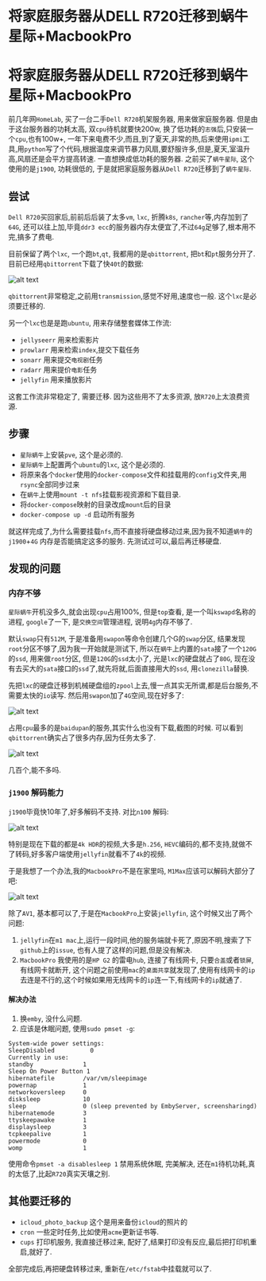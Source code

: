 # 将家庭服务器从DELL R720迁移到蜗牛星际+MacbookPro


# 将家庭服务器从DELL R720迁移到蜗牛星际+MacbookPro

前几年网`HomeLab`, 买了一台二手`Dell R720`机架服务器, 用来做家庭服务器. 但是由于这台服务器的功耗太高, 双`cpu`待机就要快200w, 换了低功耗的`志强`后,只安装一个`cpu`,也有100w+, 一年下来电费不少,而且,到了夏天,非常的热,后来使用`ipmi`工具,用`python`写了个代码,根据温度来调节暴力风扇,要舒服许多,但是,夏天,室温升高,风扇还是会平方提高转速. 一直想换成低功耗的服务器. 之前买了`蜗牛星际`, 这个使用的是`j1900`, 功耗很低的, 于是就把家庭服务器从`Dell R720`迁移到了`蜗牛星际`.

## 尝试

`Dell R720`买回家后,前前后后装了太多`vm`, `lxc`, 折腾`k8s`, `rancher`等,内存加到了`64G`, 还可以往上加,毕竟`ddr3 ecc`的服务器内存太便宜了,不过`64g`足够了,根本用不完,搞多了费电.

目前保留了两个`lxc`, 一个跑`bt`,`qt`, 我都用的是`qbittorrent`, 把`bt`和`pt`服务分开了.
目前已经用`qbittorrent`下载了快`40t`的数据:

![alt text](qbittorrent-statistics-1.png)

`qbittorrent`非常稳定,之前用`transmission`,感觉不好用,速度也一般. 这个`lxc`是必须要迁移的.

另一个`lxc`也是是跑`ubuntu`, 用来存储整套媒体工作流:

- `jellyseerr` 用来检索影片
- `prowlarr` 用来检索`index`,提交下载任务
- `sonarr` 用来提交`电视剧`任务
- `radarr` 用来提价`电影`任务
- `jellyfin` 用来播放影片

这套工作流非常稳定了, 需要迁移. 因为这些用不了太多资源, 放`R720`上太浪费资源. 

## 步骤

- `星际蜗牛`上安装`pve`, 这个是必须的. 
- `星际蜗牛`上配置两个`ubuntu`的`lxc`, 这个是必须的.
- 将原来各个`docker`使用的`docker-compose`文件和挂载用的`config`文件夹,用`rsync`全部同步过来
- 在`蜗牛`上使用`mount -t nfs`挂载影视资源和下载目录. 
- 将`docker-compose`映射的目录改成`mount`后的目录
- `docker-compose up -d` 启动所有服务

就这样完成了,为什么需要挂载`nfs`,而不直接将硬盘移动过来,因为我不知道`蜗牛`的`j1900`+`4G` 内存是否能搞定这多的服务. 先测试过可以,最后再迁移硬盘.

## 发现的问题

### 内存不够

`星际蜗牛`开机没多久,就会出现`cpu`占用100%, 但是`top`查看, 是一个叫`kswapd`名称的进程, `google`了一下, 是`交换空间`管理进程, 说明`4g`内存不够了. 

默认`swap`只有`512M`, 于是准备用`swapon`等命令创建几个G的`swap`分区, 结果发现`root`分区不够了,因为我一开始就是测试下, 所以在`蜗牛`上内置的`sata`接了一个`120G`的`ssd`, 用来做`root`分区, 但是`120G`的`ssd`太小了, 光是`lxc`的硬盘就占了`80G`, 现在没有去买大的`sata`接口的`ssd`了,就先将就,后面直接用大的`ssd`, 用`clonezilla`替换. 

先把`lxc`的硬盘迁移到机械硬盘组的`zpool`上去,慢一点其实无所谓,都是后台服务,不需要太快的`io`读写. 然后用`swapon`加了`4G`空间,现在好多了:

![alt text](j1900-htop.png)

占用`cpu`最多的是`baidupan`的服务,其实什么也没有下载,截图的时候. 
可以看到`qbittorrent`确实占了很多内存,因为任务太多了.

![alt text](qbittorrent-status.png)

几百个,能不多吗.

### `j1900` 解码能力

`j1900`毕竟快10年了,好多解码不支持. 对比`n100` 解码:

![alt text](j1900-n100-decode.png)

特别是现在下载的都是`4k HDR`的视频,大多是`h.256`, `HEVC`编码的,都不支持,就做不了转码,好多客户端使用`jellyfin`就看不了`4k`的视频.

于是我想了一个办法,我的`MacbookPro`不是在家里吗, `M1Max`应该可以解码大部分了吧:

![alt text](m1max-n100-decode.png)

除了`AV1`, 基本都可以了,于是在`MacbookPro`上安装`jellyfin`, 这个时候又出了两个问题:

1. `jellyfin`在`m1 mac`上,运行一段时间,他的服务端就卡死了,原因不明,搜索了下`github`上的`issue`, 也有人提了这样的问题,但是没有解决.
2. `MacbookPro` 我使用的是`HP G2` 的雷电`hub`, 连接了有线网卡, 只要`合盖`或者`锁屏`, 有线网卡就断开, 这个问题之前使用`mac`的`桌面共享`就发现了,使用有线网卡的`ip`去连是不行的,这个时候如果用无线网卡的`ip`连一下,有线网卡的`ip`就通了.

#### 解决办法

1. 换`emby`, 没什么问题.
2. 应该是休眠问题, 使用`sudo pmset -g`:

```
System-wide power settings:
SleepDisabled          0
Currently in use:
standby              1
Sleep On Power Button 1
hibernatefile        /var/vm/sleepimage
powernap             1
networkoversleep     0
disksleep            10
sleep                0 (sleep prevented by EmbyServer, screensharingd)
hibernatemode        3
ttyskeepawake        1
displaysleep         3
tcpkeepalive         1
powermode            0
womp                 1
```

使用命令`pmset -a disablesleep 1` 禁用系统休眠, 完美解决, 还在`m1`待机功耗,真的太低了,比起`R720`真实天壤之别.

## 其他要迁移的

- `icloud_photo_backup` 这个是用来备份`icloud`的照片的
- `cron` 一些定时任务,比如使用`acme`更新证书等.
- `cups` 打印机服务, 我直接迁移过来, 配好了,结果打印没有反应,最后把打印机重启,就好了.

全部完成后,再把硬盘转移过来, 重新在`/etc/fstab`中挂载就可以了.

